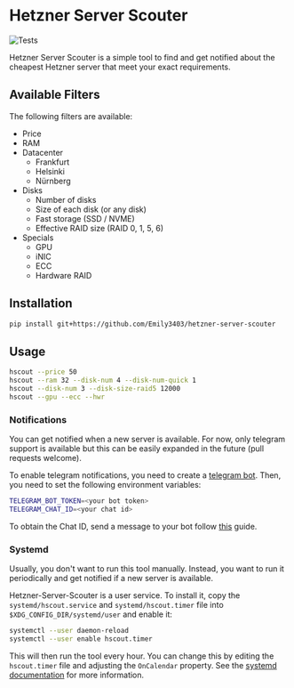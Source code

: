 # Hetzner Server Scouter

![Tests](https://github.com/Emily3403/hetzner-server-scouter/actions/workflows/tests.yml/badge.svg)

Hetzner Server Scouter is a simple tool to find and get notified about the cheapest Hetzner server that meet your exact requirements.

## Available Filters

The following filters are available:
- Price
- RAM
- Datacenter 
  - Frankfurt
  - Helsinki
  - Nürnberg
- Disks
  - Number of disks
  - Size of each disk (or any disk)
  - Fast storage (SSD / NVME)
  - Effective RAID size (RAID 0, 1, 5, 6)
- Specials 
  - GPU
  - iNIC
  - ECC
  - Hardware RAID

## Installation

```bash
pip install git+https://github.com/Emily3403/hetzner-server-scouter
```

## Usage

```bash
hscout --price 50
hscout --ram 32 --disk-num 4 --disk-num-quick 1
hscout --disk-num 3 --disk-size-raid5 12000
hscout --gpu --ecc --hwr
```

### Notifications

You can get notified when a new server is available. For now, only telegram support is available but this can be easily expanded in the future (pull requests welcome).

To enable telegram notifications, you need to create a [telegram bot](https://core.telegram.org/bots/tutorial). Then, you need to set the following environment variables:

```bash
TELEGRAM_BOT_TOKEN=<your bot token>
TELEGRAM_CHAT_ID=<your chat id>
```

To obtain the Chat ID, send a message to your bot follow [this](https://stackoverflow.com/a/32572159/11163194) guide.

### Systemd

Usually, you don't want to run this tool manually. Instead, you want to run it periodically and get notified if a new server is available.

Hetzner-Server-Scouter is a user service. To install it, copy the `systemd/hscout.service` and `systemd/hscout.timer` file into `$XDG_CONFIG_DIR/systemd/user` and enable it:

```bash
systemctl --user daemon-reload
systemctl --user enable hscout.timer
```

This will then run the tool every hour. You can change this by editing the `hscout.timer` file and adjusting the `OnCalendar` property. See the [systemd documentation](https://www.freedesktop.org/software/systemd/man/latest/systemd.timer.html#OnCalendar=) for more information.
